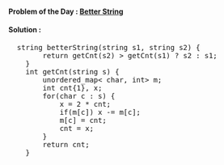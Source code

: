 #### Problem of the Day : [Better String](https://www.geeksforgeeks.org/problems/better-string/1)

#### Solution :
<pre>
  string betterString(string s1, string s2) {
        return getCnt(s2) > getCnt(s1) ? s2 : s1;
    }
    int getCnt(string s) {
        unordered_map< char, int> m;
        int cnt{1}, x;
        for(char c : s) {
            x = 2 * cnt;
            if(m[c]) x -= m[c];
            m[c] = cnt;
            cnt = x;
        }
        return cnt;
    }
</pre>
